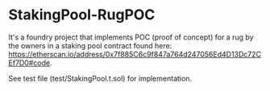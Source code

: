 # StakingPool-RugPOC

It's a foundry project that implements POC (proof of concept) for a rug by the owners in a staking pool contract found here: https://etherscan.io/address/0x7f885C6c9f847a764d247056Ed4D13Dc72CEf7D0#code.

See test file (test/StakingPool.t.sol) for implementation.
